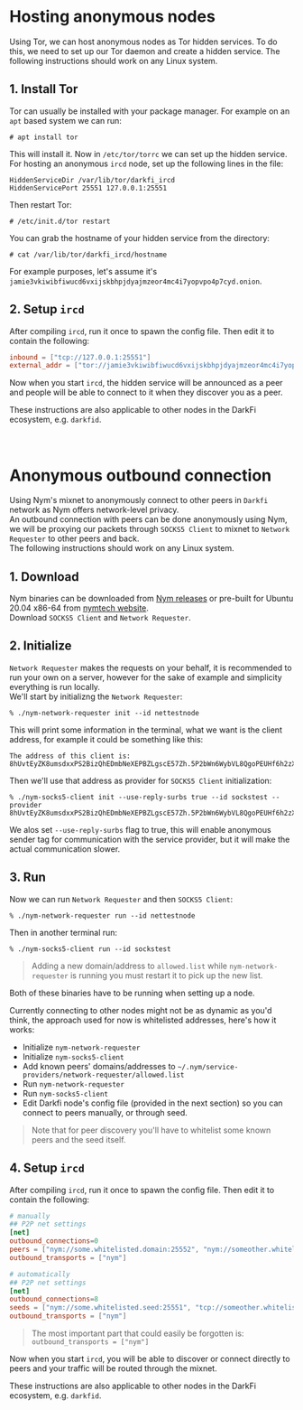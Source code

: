 Hosting anonymous nodes
=======================

Using Tor, we can host anonymous nodes as Tor hidden services. To do
this, we need to set up our Tor daemon and create a hidden service.
The following instructions should work on any Linux system.

## 1. **Install Tor**

Tor can usually be installed with your package manager. For example
on an `apt` based system we can run:

```
# apt install tor
```

This will install it. Now in `/etc/tor/torrc` we can set up the hidden
service. For hosting an anonymous `ircd` node, set up the following
lines in the file:

```
HiddenServiceDir /var/lib/tor/darkfi_ircd
HiddenServicePort 25551 127.0.0.1:25551
```

Then restart Tor:

```
# /etc/init.d/tor restart
```

You can grab the hostname of your hidden service from the directory:

```
# cat /var/lib/tor/darkfi_ircd/hostname
```

For example purposes, let's assume it's
`jamie3vkiwibfiwucd6vxijskbhpjdyajmzeor4mc4i7yopvpo4p7cyd.onion`.

## 2. **Setup `ircd`**

After compiling `ircd`, run it once to spawn the config file. Then
edit it to contain the following:

```toml
inbound = ["tcp://127.0.0.1:25551"]
external_addr = ["tor://jamie3vkiwibfiwucd6vxijskbhpjdyajmzeor4mc4i7yopvpo4p7cyd.onion:25551"]
```

Now when you start `ircd`, the hidden service will be announced as
a peer and people will be able to connect to it when they discover
you as a peer.

These instructions are also applicable to other nodes in the DarkFi
ecosystem, e.g. `darkfid`.

\
Anonymous outbound connection
=======================

Using Nym's mixnet to anonymously connect to other peers in `Darkfi` 
network as Nym offers network-level privacy.\
An outbound connection with peers can be done anonymously using Nym, 
we will be proxying our packets through `SOCKS5 Client` to mixnet to
`Network Requester` to other peers and back.\
The following instructions should work on any Linux system.

## 1. **Download**

Nym binaries can be downloaded from [Nym releases](https://github.com/nymtech/nym/releases) 
or pre-built for Ubuntu 20.04 x86-64 from [nymtech website](https://nymtech.net/download-nym-components/).\
Download `SOCKS5 Client` and `Network Requester`.


## 2. **Initialize**

`Network Requester` makes the requests on your behalf, it is 
recommended to run your own on a server, however for the sake of 
example and simplicity everything is run locally.\
We'll start by initializng the `Network Requester`:

```
% ./nym-network-requester init --id nettestnode
```

This will print some information in the terminal, what we want is the 
client address, for example it could be something like this:

```
The address of this client is: 8hUvtEyZK8umsdxxPS2BizQhEDmbNeXEPBZLgscE57Zh.5P2bWn6WybVL8QgoPEUHf6h2zXktmwrWaqaucEBZy7Vb@5vC8spDvw5VDQ8Zvd9fVvBhbUDv9jABR4cXzd4Kh5vz
```

Then we'll use that address as provider for `SOCKS5 Client` 
initialization:

```
% ./nym-socks5-client init --use-reply-surbs true --id sockstest --provider 8hUvtEyZK8umsdxxPS2BizQhEDmbNeXEPBZLgscE57Zh.5P2bWn6WybVL8QgoPEUHf6h2zXktmwrWaqaucEBZy7Vb@5vC8spDvw5VDQ8Zvd9fVvBhbUDv9jABR4cXzd4Kh5vz
```

We alos set `--use-reply-surbs` flag to true, this will enable 
anonymous sender tag for communication with the service provider, 
but it will make the actual communication slower.

## 3. **Run**

Now we can run `Network Requester` and then `SOCKS5 Client`:

```
% ./nym-network-requester run --id nettestnode
```

Then in another terminal run:

```
% ./nym-socks5-client run --id sockstest
```

> Adding a new domain/address to `allowed.list` while 
`nym-network-requester` is running you must restart it to pick up the 
new list.

Both of these binaries have to be running when setting up a node.

Currently connecting to other nodes might not be as dynamic as you'd 
think, the approach used for now is whitelisted addresses, here's how 
it works:

- Initialize `nym-network-requester`
- Initialize `nym-socks5-client`
- Add known peers' domains/addresses to `~/.nym/service-providers/network-requester/allowed.list`
- Run `nym-network-requester`
- Run `nym-socks5-client`
- Edit Darkfi node's config file (provided in the next section) so you 
can connect to peers manually, or through seed.

> Note that for peer discovery you'll have to whitelist some known 
peers and the seed itself.

## 4. **Setup `ircd`**

After compiling `ircd`, run it once to spawn the config file. Then
edit it to contain the following:

```toml
# manually
## P2P net settings
[net]
outbound_connections=0
peers = ["nym://some.whitelisted.domain:25552", "nym://someother.whitelisted.domain:25556"]
outbound_transports = ["nym"]

# automatically
## P2P net settings
[net]
outbound_connections=8
seeds = ["nym://some.whitelisted.seed:25551", "tcp://someother.whitelisted.seed:25551"]
outbound_transports = ["nym"]
```

> The most important part that could easily be forgotten is: ```outbound_transports = ["nym"]```

Now when you start `ircd`, you will be able to discover or connect 
directly to peers and your traffic will be routed through the mixnet.

These instructions are also applicable to other nodes in the DarkFi
ecosystem, e.g. `darkfid`.
